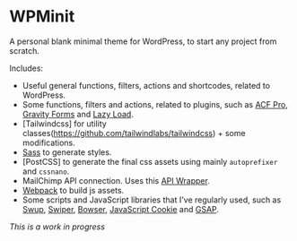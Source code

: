 # WPMinit
A personal blank minimal theme for WordPress, to start any project from scratch.

Includes:
* Useful general functions, filters, actions and shortcodes, related to WordPress.
* Some functions, filters and actions, related to plugins, such as [ACF Pro](https://www.advancedcustomfields.com/pro/), [Gravity Forms](https://www.gravityforms.com/) and [Lazy Load](https://wordpress.org/plugins/rocket-lazy-load/).
* [Tailwindcss] for utility classes(https://github.com/tailwindlabs/tailwindcss) + some modifications.
* [Sass](https://github.com/sass/sass) to generate styles.
* [PostCSS] to generate the final css assets using mainly `autoprefixer` and `cssnano`.
* MailChimp API connection. Uses this [API Wrapper](https://github.com/drewm/mailchimp-api).
* [Webpack](https://github.com/webpack/webpack) to build js assets.
* Some scripts and JavaScript libraries that I've regularly used, such as [Swup](https://github.com/swup/swup), [Swiper](https://github.com/nolimits4web/swiper), [Bowser](https://github.com/lancedikson/bowser/), [JavaScript Cookie](https://github.com/js-cookie/js-cookie) and [GSAP](https://github.com/greensock/GSAP).

*This is a work in progress*
